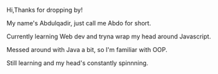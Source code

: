 Hi,Thanks for dropping by!

My name's Abdulqadir, just call me Abdo for short.

Currently learning Web dev and tryna wrap my head around Javascript. 

Messed around with Java a bit, so I'm familiar with OOP. 

Still learning and my head's constantly spinnning.
